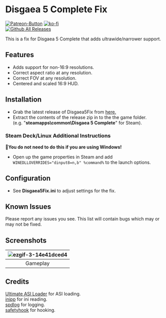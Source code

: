 ﻿# Disgaea 5 Complete Fix
[![Patreon-Button](https://github.com/user-attachments/assets/ef86cee1-222a-444c-a2c0-709578a15732)](https://www.patreon.com/Wintermance) [![ko-fi](https://ko-fi.com/img/githubbutton_sm.svg)](https://ko-fi.com/W7W01UAI9)<br />
[![Github All Releases](https://img.shields.io/github/downloads/Lyall/Disgaea5Fix/total.svg)](https://github.com/Lyall/Disgaea5Fix/releases)

This is a fix for Disgaea 5 Complete that adds ultrawide/narrower support.

## Features
- Adds support for non-16:9 resolutions.
- Correct aspect ratio at any resolution.
- Correct FOV at any resolution.
- Centered and scaled 16:9 HUD.

## Installation
- Grab the latest release of Disgaea5Fix from [here.](https://github.com/Lyall/Disgaea5Fix/releases)
- Extract the contents of the release zip in to the the game folder.<br />(e.g. "**steamapps\common\Disgaea 5 Complete**" for Steam).

### Steam Deck/Linux Additional Instructions
🚩**You do not need to do this if you are using Windows!**
- Open up the game properties in Steam and add `WINEDLLOVERRIDES="dinput8=n,b" %command%` to the launch options.

## Configuration
- See **Disgaea5Fix.ini** to adjust settings for the fix.

## Known Issues
Please report any issues you see.
This list will contain bugs which may or may not be fixed.

## Screenshots

| ![ezgif-3-14e41dced4](https://github.com/user-attachments/assets/12c66131-19bf-490c-9648-193c00f80a36)  |
|:--:|
| Gameplay |

## Credits
[Ultimate ASI Loader](https://github.com/ThirteenAG/Ultimate-ASI-Loader) for ASI loading. <br />
[inipp](https://github.com/mcmtroffaes/inipp) for ini reading. <br />
[spdlog](https://github.com/gabime/spdlog) for logging. <br />
[safetyhook](https://github.com/cursey/safetyhook) for hooking.
